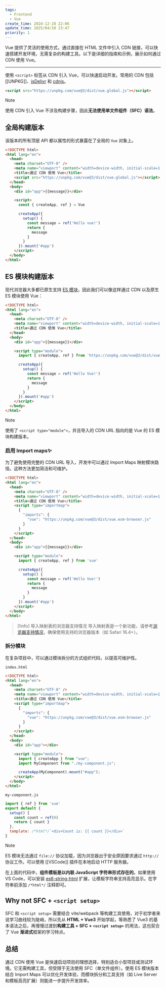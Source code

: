 ```yaml
---
tags:
  - Frontend
  - Vue
create_time: 2024-12-28 22:06
update_time: 2025/04/10 23:47
priority: 1
---
```


Vue 提供了灵活的使用方式，通过直接在 HTML 文件中引入 CDN 链接，可以快速搭建开发环境，无需复杂的构建工具。以下是详细的指南和示例，展示如何通过 CDN 使用 Vue。

---

使用 `<script>` 标签从 CDN 引入 Vue，可以快速启动开发。常用的 CDN 包括 [[UNPKG]]、[jsDelivr](https://www.jsdelivr.com/package/npm/vue) 和 [cdnjs](https://cdnjs.com/libraries/vue)。

```html
<script src="https://unpkg.com/vue@3/dist/vue.global.js"></script>
```

> [!note]
> 使用 CDN 引入 Vue 不涉及构建步骤，因此**无法使用单文件组件（SFC）语法**。

## 全局构建版本

该版本的所有顶层 API 都以属性的形式暴露在了全局的 `Vue` 对象上。

```html
<!DOCTYPE html>
<html lang="en">
  <head>
    <meta charset="UTF-8" />
    <meta name="viewport" content="width=device-width, initial-scale=1.0" />
    <title>通过 CDN 使用 Vue</title>
    <script src="https://unpkg.com/vue@3/dist/vue.global.js"></script>
  </head>
  <body>
    <div id="app">{{message}}</div>

    <script>
      const { createApp, ref } = Vue

      createApp({
        setup() {
          const message = ref('Hello vue!')
          return {
            message
          }
        }
      }).mount('#app')
    </script>
  </body>
</html>
```

## ES 模块构建版本

现代浏览器大多都已原生支持 [ES 模块](https://developer.mozilla.org/zh-CN/docs/Web/JavaScript/Guide/Modules)，因此我们可以像这样通过 CDN 以及原生 ES 模块使用 Vue：

```html hl:11,12
<!DOCTYPE html>
<html lang="en">
  <head>
    <meta charset="UTF-8" />
    <meta name="viewport" content="width=device-width, initial-scale=1.0" />
    <title>通过 CDN 使用 Vue</title>
  </head>
  <body>
    <div id="app">{{message}}</div>

    <script type="module">
      import { createApp, ref } from 'https://unpkg.com/vue@3/dist/vue.esm-browser.js'

      createApp({
        setup() {
          const message = ref('Hello Vue!')
          return {
            message
          }
        }
      }).mount('#app')
    </script>
  </body>
</html>
```

> [!note]
> 使用了 `<script type="module">`，并且导入的 CDN URL 指向的是 Vue 的 ES 模块构建版本。

### 启用 Import maps✨

为了避免使用完整的 CDN URL 导入，开发中可以通过 Import Maps 映射模块路径。这种方法更加简洁和可维护。

```html hl:7-12,19
<!DOCTYPE html>
<html lang="en">
  <head>
    <meta charset="UTF-8" />
    <meta name="viewport" content="width=device-width, initial-scale=1.0" />
    <title>通过 CDN 使用 Vue</title>
    <script type="importmap">
      {
        "imports": {
          "vue": "https://unpkg.com/vue@3/dist/vue.esm-browser.js"
        }
      }
    </script>
  </head>
  <body>
    <div id="app">{{message}}</div>

    <script type="module">
      import { createApp, ref } from 'vue'

      createApp({
        setup() {
          const message = ref('Hello Vue!')
          return {
            message
          }
        }
      }).mount('#app')
    </script>
  </body>
</html>
```

> [!info] 导入映射表的浏览器支持情况
> 导入映射表是一个新功能，请参考[浏览器支持情况](https://caniuse.com/import-maps)，确保使用支持的浏览器版本（如 Safari 16.4+）。

### 拆分模块

在复杂项目中，可以通过模块拆分的方式组织代码，以提高可维护性。

`index.html`

```html hl:20,22
<!DOCTYPE html>
<html lang="en">
  <head>
    <meta charset="UTF-8" />
    <meta name="viewport" content="width=device-width, initial-scale=1.0" />
    <title>通过 CDN 使用 Vue</title>
    <script type="importmap">
      {
        "imports": {
          "vue": "https://unpkg.com/vue@3/dist/vue.esm-browser.js"
        }
      }
    </script>
  </head>
  <body>
    <div id="app"></div>

    <script type="module">
      import { createApp } from "vue";
      import MyComponent from "./my-component.js";

      createApp(MyComponent).mount("#app");
    </script>
  </body>
</html>
```

`my-component.js`

```js hl:7
import { ref } from 'vue'
export default {
  setup() {
    const count = ref(0)
    return { count }
  },
  template: /*html*/`<div>Count is: {{ count }}</div>`
}
```

> [!note]
> ES 模块无法通过 `file://` 协议加载，因为浏览器出于安全原因要求通过 `http://` 协议工作。可以使用 [[VSCode]] 插件在本地启动 HTTP 服务器。

在上面的代码中，**组件模板是以内联 JavaScript 字符串形式存在的**。如果使用 VS Code，可以安装 [es6-string-html](https://marketplace.visualstudio.com/items?itemName=Tobermory.es6-string-html) 扩展，让模板字符串支持高亮显示。在字符串前添加 `/*html*/` 注释即可。

## Why not SFC + `<script setup>`

SFC 和 `<script setup>` 需要结合 vite/webpack 等构建工具使用，对于初学者来说学习曲线较为陡峭，所以先从 **HTML + Vue3** 开始学起，等熟悉了 Vue3 的基本语法之后，再慢慢过渡到**构建工具 + SFC + `<script setup>`** 的用法，这也契合了 Vue **渐进式**框架的学习特点。

## 总结

通过 CDN 使用 Vue 是快速启动项目的理想选择，特别适合小型项目或测试环境。它无需构建工具，但受限于无法使用 SFC（单文件组件）。使用 ES 模块版本结合 Import Maps 可以优化开发体验，而模块拆分和工具支持（如 Live Server 和模板高亮扩展）则能进一步提升开发效率。
